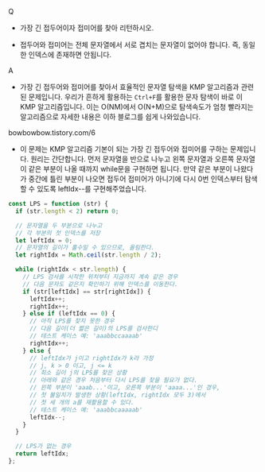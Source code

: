 Q
 - 가장 긴 접두어이자 접미어를 찾아 리턴하시오. 

 - 접두어와 접미어는 전체 문자열에서 서로 겹치는 문자열이 없어야 합니다. 즉, 동일한 인덱스에 존재하면 안됩니다.

 

A
 - 가장 긴 접두어와 접미어를 찾아서 효율적인 문자열 탐색을 KMP 알고리즘과 관련된 문제입니다. 우리가 흔하게 활용하는 `Ctrl+F`를 활용한 문자 탐색이 바로 이 KMP 알고리즘입니다. 이는 O(NM)에서 O(N+M)으로 탐색속도가 엄청 빨라지는 알고리즘으로 자세한 내용은 이하 블로그를 쉽게 나와있습니다.

bowbowbow.tistory.com/6
 

 - 이 문제는 KMP 알고리즘 기본이 되는 가장 긴 접두어와 접미어를 구하는 문제입니다. 원리는 간단합니다. 먼저 문자열을 반으로 나누고 왼쪽 문자열과 오른쪽 문자열이 같은 부분이 나올 때까지 while문을 구현하면 됩니다. 만약 같은 부분이 나왔다가 중간에 틀린 부분이 나오면 접두어 접미어가 아니기에 다시 0번 인덱스부터 탐색할 수 있도록 leftIdx--를 구현해주었습니다.

```js
const LPS = function (str) {
  if (str.length < 2) return 0;

  // 문자열을 두 부분으로 나누고
  // 각 부분의 첫 인덱스를 저장
  let leftIdx = 0;
  // 문자열의 길이가 홀수일 수 있으므로, 올림한다.
  let rightIdx = Math.ceil(str.length / 2);

  while (rightIdx < str.length) {
    // LPS 검사를 시작한 위치부터 지금까지 계속 같은 경우
    // 다음 문자도 같은지 확인하기 위해 인덱스를 이동한다.
    if (str[leftIdx] == str[rightIdx]) {
      leftIdx++;
      rightIdx++;
    } else if (leftIdx == 0) {
      // 아직 LPS를 찾지 못한 경우
      // 다음 길이(더 짧은 길이)의 LPS를 검사한디
      // 테스트 케이스 예: 'aaabbccaaaab'
      rightIdx++;
    } else {
      // leftIdx가 j이고 rightIdx가 k라 가정
      // j, k > 0 이고, j <= k
      // 최소 길이 j의 LPS를 찾은 상황
      // 아래와 같은 경우 처음부터 다시 LPS를 찾을 필요가 없다.
      // 왼쪽 부분이 'aaab...'이고, 오른쪽 부분이 'aaaa...'인 경우,
      // 첫 불일치가 발생한 상황(leftIdx, rightIdx 모두 3)에서
      // 첫 세 개의 a를 재활용할 수 있다.
      // 테스트 케이스 예: 'aaabbcaaaaab'
      leftIdx--;
    }
  }

  // LPS가 없는 경우
  return leftIdx;
};
```
